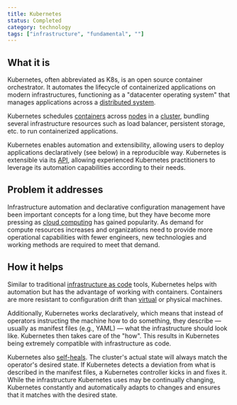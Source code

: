 ```yaml
---
title: Kubernetes
status: Completed
category: technology
tags: ["infrastructure", "fundamental", ""]
---
```


## What it is

Kubernetes, often abbreviated as K8s, is an open source container orchestrator. 
It automates the lifecycle of containerized applications on modern infrastructures, functioning as a "datacenter operating system" that manages applications across a [distributed system](/distributed-systems/).

Kubernetes schedules [containers](/container/) across [nodes](/nodes/) in a [cluster](/cluster/), bundling several infrastructure resources such as load balancer, persistent storage, etc. to run containerized applications.

Kubernetes enables automation and extensibility, allowing users to deploy applications declaratively (see below) in a reproducible way. 
Kubernetes is extensible via its [API](/application-programming-interface/), allowing experienced Kubernetes practitioners to leverage its automation capabilities according to their needs.

## Problem it addresses

Infrastructure automation and declarative configuration management have been important concepts for a long time, but they have become more pressing as [cloud computing](/cloud-computing/) has gained popularity. 
As demand for compute resources increases and organizations need to provide more operational capabilities with fewer engineers, new technologies and working methods are required to meet that demand. 

## How it helps

Similar to traditional [infrastructure as code](/infrastructure-as-code/) tools, Kubernetes helps with automation but has the advantage of working with containers. 
Containers are more resistant to configuration drift than [virtual](/virtual-machine/) or physical machines. 

Additionally, Kubernetes works declaratively, which means that instead of operators instructing the machine how to do something, they describe — usually as manifest files (e.g., YAML) — what the infrastructure should look like. 
Kubernetes then takes care of the "how". 
This results in Kubernetes being extremely compatible with infrastructure as code.

Kubernetes also [self-heals](/self-healing/). 
The cluster's actual state will always match the operator's desired state.
If Kubernetes detects a deviation from what is described in the manifest files, a Kubernetes controller kicks in and fixes it. 
While the infrastructure Kubernetes uses may be continually changing, Kubernetes constantly and automatically adapts to changes and ensures that it matches with the desired state.